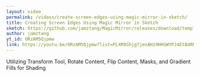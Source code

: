 ```yaml
---
layout: video
permalink: /videos/create-screen-edges-using-magic-mirror-in-sketch/
title: Creating Screen Edges Using Magic Mirror in Sketch
sketch: https://github.com/jamztang/MagicMirror/releases/download/templates/magicmirror-screen-edge-demo.sketch
author: jamztang
yt_id: ORzAM5Qjpmw
link: https://youtu.be/ORzAM5Qjpmw?list=PLXM9Shjg7jenAH19HHSWYPJ4EtB4RNDc1
---
```


Utilizing Transform Tool, Rotate Content, Flip Content, Masks, and Gradient Fills for Shading